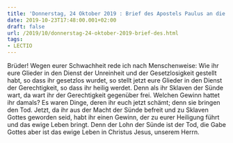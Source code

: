 ```yaml
---
title: 'Donnerstag, 24 Oktober 2019 : Brief des Apostels Paulus an die Römer 6,19-23.'
date: 2019-10-23T17:48:00.001+02:00
draft: false
url: /2019/10/donnerstag-24-oktober-2019-brief-des.html
tags: 
- LECTIO
---
```


Brüder! Wegen eurer Schwachheit rede ich nach Menschenweise: Wie ihr eure Glieder in den Dienst der Unreinheit und der Gesetzlosigkeit gestellt habt, so dass ihr gesetzlos wurdet, so stellt jetzt eure Glieder in den Dienst der Gerechtigkeit, so dass ihr heilig werdet. Denn als ihr Sklaven der Sünde wart, da wart ihr der Gerechtigkeit gegenüber frei. Welchen Gewinn hattet ihr damals? Es waren Dinge, deren ihr euch jetzt schämt; denn sie bringen den Tod. Jetzt, da ihr aus der Macht der Sünde befreit und zu Sklaven Gottes geworden seid, habt ihr einen Gewinn, der zu eurer Heiligung führt und das ewige Leben bringt. Denn der Lohn der Sünde ist der Tod, die Gabe Gottes aber ist das ewige Leben in Christus Jesus, unserem Herrn.